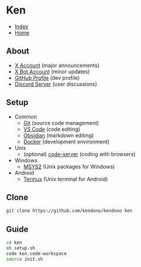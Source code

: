 
# Ken

- [Index](<./_/README.md>)
- [Home](<./_/_/README.md>)

## About

- [X Account](https://x.com/ken_dono_) (major announcements)
- [X Bot Account](https://x.com/ken_auto_) (minor updates)
- [GitHub Profile](https://github.com/kendono) (dev profile)
- [Discord Server](https://discord.gg/jhJ64HDRSX) (user discussions)

## Setup

- Common
  - [Git](https://git-scm.com/) (source code management)
  - [VS Code](https://code.visualstudio.com/) (code editing)
  - [Obsidian](https://obsidian.md/) (markdown editing)
  - [Docker](https://www.docker.com/) (development environment)
- Unix
  - (optional) [code-server](https://github.com/coder/code-server) (coding with browsers)
- Windows
  - [MSYS2](https://www.msys2.org/) (Unix packages for Windows)
- Android
  - [Termux](https://termux.dev/en/) (Unix terminal for Android)

## Clone

```sh
git clone https://github.com/kendono/kendono ken
```

## Guide

```sh
cd ken
sh setup.sh
code ken.code-workspace
source init.sh
```

